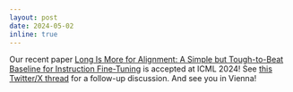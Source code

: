 ```yaml
---
layout: post
date: 2024-05-02 
inline: true
---
```



Our recent paper [Long Is More for Alignment: A Simple but Tough-to-Beat Baseline for Instruction Fine-Tuning](https://arxiv.org/abs/2402.04833) is accepted at ICML 2024! 
See [this Twitter/X thread](https://twitter.com/maksym_andr/status/1785962403680633063) for a follow-up discussion. And see you in Vienna!
